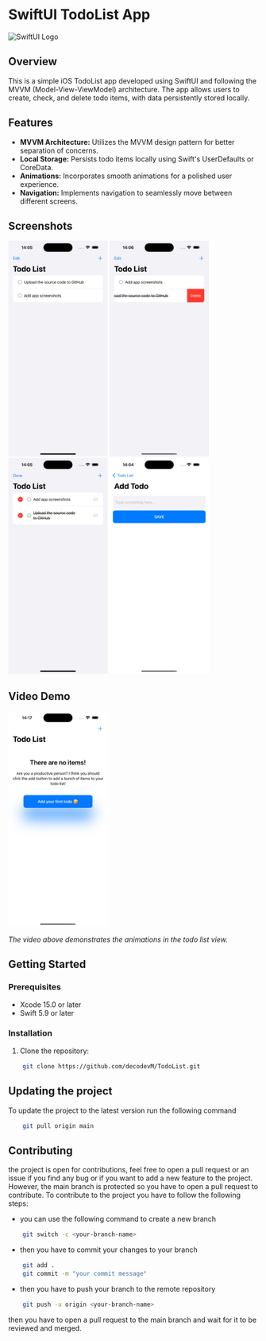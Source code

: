 # SwiftUI TodoList App

![SwiftUI Logo](https://developer.apple.com/assets/elements/icons/swiftui/swiftui-96x96_2x.png)

## Overview

This is a simple iOS TodoList app developed using SwiftUI and following the MVVM (Model-View-ViewModel) architecture. The app allows users to create, check, and delete todo items, with data persistently stored locally.

## Features

- **MVVM Architecture:** Utilizes the MVVM design pattern for better separation of concerns.
- **Local Storage:** Persists todo items locally using Swift's UserDefaults or CoreData.
- **Animations:** Incorporates smooth animations for a polished user experience.
- **Navigation:** Implements navigation to seamlessly move between different screens.

## Screenshots

<!-- All Screenshots in the Same Row -->
<p align="left">
  <img src="./ScreenShots/2.png" alt="Todo List View" width="200" title="Todo List View">
  <img src="./ScreenShots/3.png" alt="Swipe to Delete" width="200" title="Swipe to Delete">
  <img src="./ScreenShots/4.png" alt="Edit Mode" width="200" title="Edit Mode">
  <img src="./ScreenShots/5.png" alt="Add New Todo Item"  width="200" title="Add New Todo Item">
</p>
<!-- End of All Screenshots in the Same Row -->

## Video Demo

<!-- <video width="50%" height="auto" autoplay loop muted playsinline>
  <source src="./ScreenShots/1.mp4" type="video/mp4">
  Your browser does not support the video tag.
</video> -->

<a href="./ScreenShots/1.mp4">
  <img src="./ScreenShots/0.png" alt="Video Demo" width="200">
</a>

_The video above demonstrates the animations in the todo list view._

## Getting Started

### Prerequisites

- Xcode 15.0 or later
- Swift 5.9 or later

### Installation

1. Clone the repository:

```bash
    git clone https://github.com/decodevM/TodoList.git
```

## Updating the project

To update the project to the latest version run the following command

```bash
    git pull origin main
```

## Contributing

the project is open for contributions, feel free to open a pull request or an issue if you find any bug or if you want
to add a new feature to the project.
However, the main branch is protected so you have to open a pull request to contribute.
To contribute to the project you have to follow the following steps:

- you can use the following command to create a new branch

```bash
    git switch -c <your-branch-name>
```

- then you have to commit your changes to your branch

```bash
    git add .
    git commit -m "your commit message"
```

- then you have to push your branch to the remote repository

```bash
    git push -u origin <your-branch-name>
```

then you have to open a pull request to the main branch and wait for it to be reviewed and merged.
